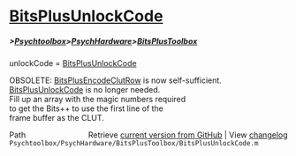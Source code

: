 # [BitsPlusUnlockCode](BitsPlusUnlockCode)
##### >[Psychtoolbox](Psychtoolbox)>[PsychHardware](PsychHardware)>[BitsPlusToolbox](BitsPlusToolbox)

unlockCode = [BitsPlusUnlockCode](BitsPlusUnlockCode)  
  
OBSOLETE: [BitsPlusEncodeClutRow](BitsPlusEncodeClutRow) is now self-sufficient. [BitsPlusUnlockCode](BitsPlusUnlockCode) is no longer needed.  
Fill up an array with the magic numbers required  
to get the Bits++ to use the first line of the  
frame buffer as the CLUT.  




<div class="code_header" style="text-align:right;">
  <span style="float:left;">Path&nbsp;&nbsp;</span> <span class="counter">Retrieve <a href=
  "https://raw.github.com/Psychtoolbox-3/Psychtoolbox-3/beta/Psychtoolbox/PsychHardware/BitsPlusToolbox/BitsPlusUnlockCode.m">current version from GitHub</a> | View <a href=
  "https://github.com/Psychtoolbox-3/Psychtoolbox-3/commits/beta/Psychtoolbox/PsychHardware/BitsPlusToolbox/BitsPlusUnlockCode.m">changelog</a></span>
</div>
<div class="code">
  <code>Psychtoolbox/PsychHardware/BitsPlusToolbox/BitsPlusUnlockCode.m</code>
</div>

